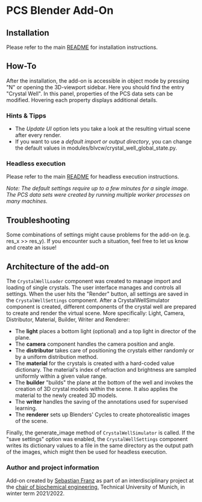 # PCS Blender Add-On

## Installation

Please refer to the main [README](https://github.com/bisdan/pcs/blob/main/README.md#pcs-blender-add-on) 
for installation instructions.

## How-To

After the installation, the add-on is accessible in object mode by
pressing "N" or opening the 3D-viewport sidebar. Here you should find the entry "Crystal Well".
In this panel, properties of the PCS data sets can be modified. Hovering each property displays additional details.

### Hints & Tipps
* The *Update UI* option lets you take a look at the resulting virtual scene after every render.
* If you want to use a *default import or output directory*, you can change the default values in 
modules/blvcw/crystal_well_global_state.py.

### Headless execution

Please refer to the main [README](https://github.com/bisdan/pcs/blob/main/README.md#pcs-blender-add-on) 
for headless execution instructions.

*Note: The default settings require up to a few minutes for a single image. 
The PCS data sets were created by running multiple worker processes on many machines.*

## Troubleshooting
Some combinations of settings might cause problems for the add-on (e.g. res_x >> res_y).
If you encounter such a situation, feel free to let us know and create an issue!

## Architecture of the add-on
The `CrystalWellLoader` component was created to manage import and loading of single crystals.
The user interface manages and controls all settings. When the user hits the "Render" button, all settings are saved in the `CrystalWellSettings` component. 
After a CrystalWellSimulator component is created, different components of the crystal well are prepared to create and render the virtual scene. More specifically: Light, Camera, Distributor, Material, Builder, Writer and Renderer:

* The **light** places a bottom light (optional) and a top light in director of the plane.
* The **camera** component handles the camera position and angle.
* The **distributor** takes care of positioning the crystals either randomly or by a uniform distribution method.
* The **material** for the crystals is created with a hard-coded value dictionary. The material's index of refraction and brightness are sampled uniformly within a given value range.
* The **builder** "builds" the plane at the bottom of the well and invokes the creation of 3D crystal models within the scene. It also applies the material to the newly created 3D models.
* The **writer** handles the saving of the annotations used for supervised learning.
* The **renderer** sets up Blenders' Cycles to create photorealistic images of the scene.

Finally, the generate_image method of `CrystalWellSimulator` is called. If the "save settings" option was enabled, the `CrystalWellSettings` component writes its dictionary values to a file in the same directory as the output path of the images, which might then be used for headless execution.


### Author and project information
Add-on created by [Sebastian Franz](https://github.com/SebieF) as part of an interdisciplinary project at the 
[chair of biochemical engineering](https://www.epe.ed.tum.de/en/biovt/home/), Technical University of Munich,
in winter term 2021/2022.